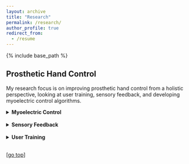 ```yaml
---
layout: archive
title: "Research"
permalink: /research/
author_profile: true
redirect_from:
  - /resume
---
```


{% include base_path %}

## Prosthetic Hand Control

My research focus is on improving prosthetic hand control from a holistic perspective, looking at user training, sensory feedback, and developing myoelectric control algorithms.

<details>
  <summary><strong>Myoelectric Control</strong></summary>

  #### Minimal Data Pattern Recognition Control
  <img src="https://dchappell2203.github.io//images/research/wass_discrete.gif" align="left" width="300px">
  Prosthetic hands
  <br>

  #### Embedded Pattern Recognition Control
  <img src="https://dchappell2203.github.io//images/research/embedded.png" align="left" width="300px">
  Prosthetic hands
  <br>

</details>
<br>
<details>
  <summary><strong>Sensory Feedback</strong></summary>

  #### Haptic Feedback Armband Development
  <img src="https://dchappell2203.github.io//images/research/haptic_armband.png" align="left" width="300px">
  Prosthetic hands
  <br>

</details>
<br>
<details>
  <summary><strong>User Training</strong></summary>

  #### Virtual Reality Training
  <img src="https://dchappell2203.github.io//images/research/vr_training.png" align="left" width="300px">
  Prosthetic hands
  <br>
</details>
<br>

[[go top](https://dchappell2203.github.io/research/)]  
